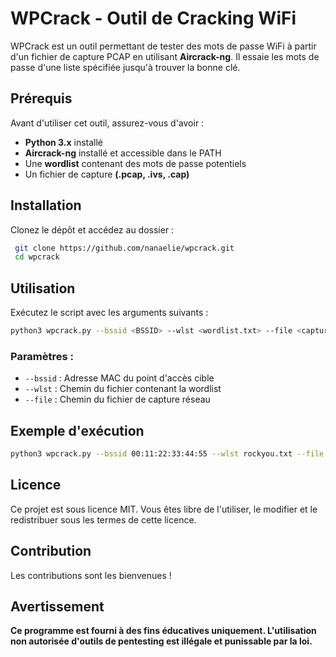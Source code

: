 # WPCrack - Outil de Cracking WiFi
WPCrack est un outil permettant de tester des mots de passe WiFi à partir d'un fichier de capture PCAP en utilisant **Aircrack-ng**. Il essaie les mots de passe d'une liste spécifiée jusqu'à trouver la bonne clé.

## Prérequis
Avant d'utiliser cet outil, assurez-vous d'avoir :
- **Python 3.x** installé
- **Aircrack-ng** installé et accessible dans le PATH
- Une **wordlist** contenant des mots de passe potentiels
- Un fichier de capture **(.pcap, .ivs, .cap)**

## Installation
Clonez le dépôt et accédez au dossier :
```bash
 git clone https://github.com/nanaelie/wpcrack.git
 cd wpcrack
```

## Utilisation
Exécutez le script avec les arguments suivants :
```bash
python3 wpcrack.py --bssid <BSSID> --wlst <wordlist.txt> --file <capture.pcap>
```
### Paramètres :
- `--bssid` : Adresse MAC du point d'accès cible
- `--wlst` : Chemin du fichier contenant la wordlist
- `--file` : Chemin du fichier de capture réseau

## Exemple d'exécution
```bash
python3 wpcrack.py --bssid 00:11:22:33:44:55 --wlst rockyou.txt --file handshake.pcap
```

## Licence
Ce projet est sous licence MIT. Vous êtes libre de l'utiliser, le modifier et le redistribuer sous les termes de cette licence.

## Contribution
Les contributions sont les bienvenues !

## Avertissement
**Ce programme est fourni à des fins éducatives uniquement. L'utilisation non autorisée d'outils de pentesting est illégale et punissable par la loi.**
